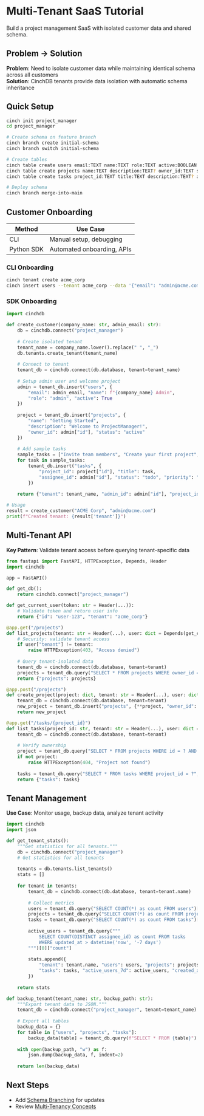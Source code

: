 # Multi-Tenant SaaS Tutorial

Build a project management SaaS with isolated customer data and shared schema.

## Problem → Solution

**Problem**: Need to isolate customer data while maintaining identical schema across all customers  
**Solution**: CinchDB tenants provide data isolation with automatic schema inheritance

## Quick Setup
```bash
cinch init project_manager
cd project_manager
```

```bash
# Create schema on feature branch
cinch branch create initial-schema
cinch branch switch initial-schema

# Create tables
cinch table create users email:TEXT name:TEXT role:TEXT active:BOOLEAN
cinch table create projects name:TEXT description:TEXT? owner_id:TEXT status:TEXT
cinch table create tasks project_id:TEXT title:TEXT description:TEXT? assignee_id:TEXT? status:TEXT priority:TEXT

# Deploy schema
cinch branch merge-into-main
```

## Customer Onboarding

| Method | Use Case |
|--------|----------|
| CLI | Manual setup, debugging |
| Python SDK | Automated onboarding, APIs |

### CLI Onboarding
```bash
cinch tenant create acme_corp
cinch insert users --tenant acme_corp --data '{"email": "admin@acme.com", "name": "ACME Admin", "role": "admin", "active": true}'
```

### SDK Onboarding
```python
import cinchdb

def create_customer(company_name: str, admin_email: str):
    db = cinchdb.connect("project_manager")
    
    # Create isolated tenant
    tenant_name = company_name.lower().replace(" ", "_")
    db.tenants.create_tenant(tenant_name)
    
    # Connect to tenant
    tenant_db = cinchdb.connect(db.database, tenant=tenant_name)
    
    # Setup admin user and welcome project
    admin = tenant_db.insert("users", {
        "email": admin_email, "name": f"{company_name} Admin", 
        "role": "admin", "active": True
    })
    
    project = tenant_db.insert("projects", {
        "name": "Getting Started", 
        "description": "Welcome to ProjectManager!",
        "owner_id": admin["id"], "status": "active"
    })
    
    # Add sample tasks
    sample_tasks = ["Invite team members", "Create your first project", "Customize settings"]
    for task in sample_tasks:
        tenant_db.insert("tasks", {
            "project_id": project["id"], "title": task,
            "assignee_id": admin["id"], "status": "todo", "priority": "medium"
        })
    
    return {"tenant": tenant_name, "admin_id": admin["id"], "project_id": project["id"]}

# Usage
result = create_customer("ACME Corp", "admin@acme.com")
print(f"Created tenant: {result['tenant']}")
```

## Multi-Tenant API

**Key Pattern**: Validate tenant access before querying tenant-specific data
```python
from fastapi import FastAPI, HTTPException, Depends, Header
import cinchdb

app = FastAPI()

def get_db():
    return cinchdb.connect("project_manager")

def get_current_user(token: str = Header(...)):
    # Validate token and return user info
    return {"id": "user-123", "tenant": "acme_corp"}

@app.get("/projects")
def list_projects(tenant: str = Header(...), user: dict = Depends(get_current_user), db = Depends(get_db)):
    # Security: validate tenant access
    if user["tenant"] != tenant:
        raise HTTPException(403, "Access denied")
    
    # Query tenant-isolated data
    tenant_db = cinchdb.connect(db.database, tenant=tenant)
    projects = tenant_db.query("SELECT * FROM projects WHERE owner_id = ?", [user["id"]])
    return {"projects": projects}

@app.post("/projects")
def create_project(project: dict, tenant: str = Header(...), user: dict = Depends(get_current_user), db = Depends(get_db)):
    tenant_db = cinchdb.connect(db.database, tenant=tenant)
    new_project = tenant_db.insert("projects", {**project, "owner_id": user["id"], "status": "active"})
    return new_project

@app.get("/tasks/{project_id}")
def list_tasks(project_id: str, tenant: str = Header(...), user: dict = Depends(get_current_user), db = Depends(get_db)):
    tenant_db = cinchdb.connect(db.database, tenant=tenant)
    
    # Verify ownership
    project = tenant_db.query("SELECT * FROM projects WHERE id = ? AND owner_id = ?", [project_id, user["id"]])
    if not project:
        raise HTTPException(404, "Project not found")
    
    tasks = tenant_db.query("SELECT * FROM tasks WHERE project_id = ?", [project_id])
    return {"tasks": tasks}
```

## Tenant Management

**Use Case**: Monitor usage, backup data, analyze tenant activity
```python
import cinchdb
import json

def get_tenant_stats():
    """Get statistics for all tenants."""
    db = cinchdb.connect("project_manager")
    # Get statistics for all tenants
    
    tenants = db.tenants.list_tenants()
    stats = []
    
    for tenant in tenants:
        tenant_db = cinchdb.connect(db.database, tenant=tenant.name)
        
        # Collect metrics
        users = tenant_db.query("SELECT COUNT(*) as count FROM users")[0]["count"]
        projects = tenant_db.query("SELECT COUNT(*) as count FROM projects")[0]["count"]
        tasks = tenant_db.query("SELECT COUNT(*) as count FROM tasks")[0]["count"]
        
        active_users = tenant_db.query("""
            SELECT COUNT(DISTINCT assignee_id) as count FROM tasks 
            WHERE updated_at > datetime('now', '-7 days')
        """)[0]["count"]
        
        stats.append({
            "tenant": tenant.name, "users": users, "projects": projects, 
            "tasks": tasks, "active_users_7d": active_users, "created_at": tenant.created_at
        })
    
    return stats

def backup_tenant(tenant_name: str, backup_path: str):
    """Export tenant data to JSON."""
    tenant_db = cinchdb.connect("project_manager", tenant=tenant_name)
    
    # Export all tables
    backup_data = {}
    for table in ["users", "projects", "tasks"]:
        backup_data[table] = tenant_db.query(f"SELECT * FROM {table}")
    
    with open(backup_path, "w") as f:
        json.dump(backup_data, f, indent=2)
    
    return len(backup_data)
```

## Next Steps

- Add [Schema Branching](schema-branching.md) for updates
- Review [Multi-Tenancy Concepts](../concepts/multi-tenancy.md)